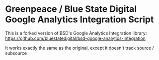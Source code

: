 Greenpeace / Blue State Digital Google Analytics Integration Script
================================

This is a forked version of BSD's Google Analytics Integration library: https://github.com/bluestatedigital/bsd-google-analytics-integration

It works exactly the same as the original, except it doesn't track source / subsource
